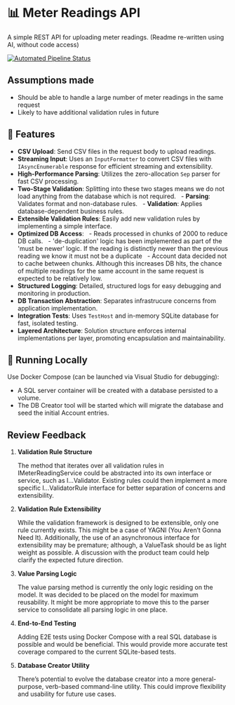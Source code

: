 # 📊 Meter Readings API

A simple REST API for uploading meter readings. (Readme re-written using AI, without code access)

[![Automated Pipeline Status](https://github.com/ENSEK-Recruitment/PeteForrest/actions/workflows/dotnet.yml/badge.svg)](https://github.com/ENSEK-Recruitment/PeteForrest/actions/workflows/dotnet.yml)

## Assumptions made
- Should be able to handle a large number of meter readings in the same request
- Likely to have additional validation rules in future

## 🚀 Features
- **CSV Upload**: Send CSV files in the request body to upload readings.
- **Streaming Input**: Uses an `InputFormatter` to convert CSV files with `IAsyncEnumerable` response for efficient streaming and extensibility.
- **High-Performance Parsing**: Utilizes the zero-allocation `Sep` parser for fast CSV processing.
- **Two-Stage Validation**: Splitting into these two stages means we do not load anything from the database which is not required.
  - **Parsing**: Validates format and non-database rules.
  - **Validation**: Applies database-dependent business rules.
- **Extensible Validation Rules**: Easily add new validation rules by implementing a simple interface.
- **Optimized DB Access**:
  - Reads processed in chunks of 2000 to reduce DB calls.
  - 'de-duplication' logic has been implemented as part of the 'must be newer' logic. If the reading is distinctly newer than the previous reading we know it must not be a duplicate
  - Account data decided not to cache between chunks. Although this increases DB hits, the chance of multiple readings for the same account in the same request is expected to be relatively low.
- **Structured Logging**: Detailed, structured logs for easy debugging and monitoring in production.
- **DB Transaction Abstraction**: Separates infrastrucure concerns from application implementation.
- **Integration Tests**: Uses `TestHost` and in-memory SQLite database for fast, isolated testing.
- **Layered Architecture**: Solution structure enforces internal implementations per layer, promoting encapsulation and maintainability.

## 🧪 Running Locally

Use Docker Compose (can be launched via Visual Studio for debugging):
- A SQL server container will be created with a database persisted to a volume.
- The DB Creator tool will be started which will migrate the database and seed the initial Account entries.

## Review Feedback

1. **Validation Rule Structure**

    The method that iterates over all validation rules in IMeterReadingService could be abstracted into its own interface or service, such as I...Validator. Existing rules could then implement a more specific I...ValidatorRule interface for better separation of concerns and extensibility.

2. **Validation Rule Extensibility**

    While the validation framework is designed to be extensible, only one rule currently exists. This might be a case of YAGNI (You Aren’t Gonna Need It). Additionally, the use of an asynchronous interface for extensibility may be premature; although, a ValueTask should be as light weight as possible. A discussion with the product team could help clarify the expected future direction.

3. **Value Parsing Logic**

    The value parsing method is currently the only logic residing on the model. It was decided to be placed on the model for maximum reusability. It might be more appropriate to move this to the parser service to consolidate all parsing logic in one place.

3. **End-to-End Testing**

    Adding E2E tests using Docker Compose with a real SQL database is possible and would be beneficial. This would provide more accurate test coverage compared to the current SQLite-based tests.

4. **Database Creator Utility**

    There’s potential to evolve the database creator into a more general-purpose, verb-based command-line utility. This could improve flexibility and usability for future use cases.

